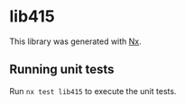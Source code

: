 # lib415

This library was generated with [Nx](https://nx.dev).

## Running unit tests

Run `nx test lib415` to execute the unit tests.
